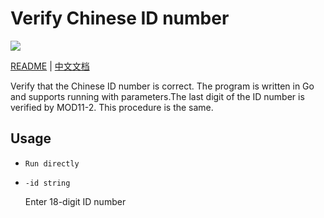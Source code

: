 # Verify Chinese ID number
![](https://travis-ci.org/yzy613/Verify-Chinese-ID-Number.svg?branch=master)

[README](https://github.com/yzy613/Verify-Chinese-ID-Number/blob/master/README.md) | [中文文档](https://github.com/yzy613/Verify-Chinese-ID-Number/blob/master/README_zh.md)

Verify that the Chinese ID number is correct. The program is written in Go and supports running with parameters.The last digit of the ID number is verified by MOD11-2. This procedure is the same.

## Usage
- `Run directly`

- `-id string`

  Enter 18-digit ID number